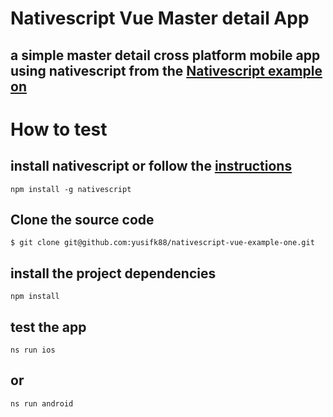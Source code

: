 # Nativescript Vue Master detail App

## a simple master detail cross platform mobile app using nativescript from the  [Nativescript example on](https://docs.nativescript.org/tutorials/build-a-master-detail-app-with-vue)

# How to test

## install nativescript or follow the [instructions](https://docs.nativescript.org/)

``npm install -g nativescript``

## Clone the source code

``$ git clone git@github.com:yusifk88/nativescript-vue-example-one.git``

## install the project dependencies

``npm install``

## test the app

``ns run ios``

## or

``ns run android``
